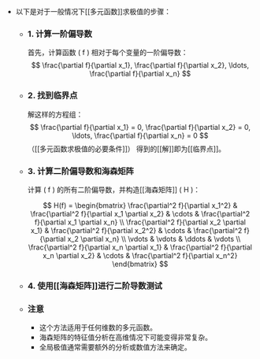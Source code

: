 - 以下是对于一般情况下[[多元函数]]求极值的步骤：
	- ### 1. 计算一阶偏导数
	  首先，计算函数 \( f \) 相对于每个变量的一阶偏导数：
	  $$ \frac{\partial f}{\partial x_1}, \frac{\partial f}{\partial x_2}, \ldots, \frac{\partial f}{\partial x_n} $$
	- ### 2. 找到临界点
	  解这样的方程组：
	  $$ \frac{\partial f}{\partial x_1} = 0, \frac{\partial f}{\partial x_2} = 0, \ldots, \frac{\partial f}{\partial x_n} = 0 $$
	  （[[多元函数求极值的必要条件]]）
	  得到的[[解]]即为[[临界点]]。
	- ### 3. 计算二阶偏导数和海森矩阵
	  
	  计算 \( f \) 的所有二阶偏导数，并构造[[海森矩阵]] \( H \)：
	  
	  $$ H(f) = \begin{bmatrix}
	  \frac{\partial^2 f}{\partial x_1^2} & \frac{\partial^2 f}{\partial x_1 \partial x_2} & \cdots & \frac{\partial^2 f}{\partial x_1 \partial x_n} \\
	  \frac{\partial^2 f}{\partial x_2 \partial x_1} & \frac{\partial^2 f}{\partial x_2^2} & \cdots & \frac{\partial^2 f}{\partial x_2 \partial x_n} \\
	  \vdots & \vdots & \ddots & \vdots \\
	  \frac{\partial^2 f}{\partial x_n \partial x_1} & \frac{\partial^2 f}{\partial x_n \partial x_2} & \cdots & \frac{\partial^2 f}{\partial x_n^2}
	  \end{bmatrix} $$
	- ### 4. 使用[[海森矩阵]]进行二阶导数测试
	- ### 注意
		- 这个方法适用于任何维数的多元函数。
		- 海森矩阵的特征值分析在高维情况下可能变得非常复杂。
		- 全局极值通常需要额外的分析或数值方法来确定。